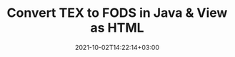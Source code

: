 ---
############################# Static ############################
layout: "autogen"
date: 2021-10-02T14:22:14+03:00
draft: false
path: "total/java/conversion/tex-to-fods/"

############################# Head ############################
head_title: "Convert TEX to FODS in Java - Sample Java Code"
head_description: "Java document conversion library to convert TEX to FODS and 100+ other file formats in Java & J2SE applications. View the Converted FODS document as HTML viewer."

############################# Header ############################
title: "Convert TEX to FODS in Java & View as HTML"
description: "Programmatically convert TEX to FODS in Java & J2SE platforms using flexible document manipulation options to customize the resultant document. Convert the complete document or some specific pages based on page numbers or selective page ranges using Java document conversion library."

############################# SubMenu ############################
submenu:
    enable: false

############################# Content ############################
content:
    enable: true
    block:
    - title_left: "TEX to FODS Conversion in Java"
      content_left: |
          Perform TEX to FODS file conversion in three simple steps using Java. View the converted document as HTML without any external software dependency.

          -   Create a new instance of **Converter** class and load the TEX file
          -   Set **ConvertOptions** for the FODS document type
          -   Call **Convert** method of **Converter** class instance for conversion to FODS
          -   Set options for HTML viewer
          -   Create **Viewer** object to view converted FODS as HTML
          
      title_right: "Convert Remotely Located Documents"
      content_right: |
          You require `GroupDocs.Conversion` & `GroupDocs.Viewer` namespaces to convert between a wide range of popular document types such as PDF, Microsoft Word, Excel, PowerPoint, Project, Outlook, HTML, diagrams and image file formats. Explore other [Java APIs for Office documents](https://products.conholdate.com/total/java/) as offered by Conholdate.Total.
          
          Get the respective assembly files from the [downloads](https://downloads.conholdate.com/total/java) or fetch the whole package from [Maven](https://repository.conholdate.com/webapp/#/artifacts/browse/tree/General/repo) to add 'Conholdate.Total` directly in your workspace.
          
      code: |
          ```cs {linenos=false}
          // Convert TEX to FODS using GroupDocs.Conversion API
          // Load the source TEX file to be converted
          Converter converter = new Converter("input.tex");

          // Get the convert options ready for the target FODS format
          ConvertOptions convertOptions = new FileType().fromExtension("fods").getConvertOptions();

          // Convert to FODS format
          converter.convert("output.fods", convertOptions);

          // Create Viewer object to view the converted FODS as HTML
          try (Viewer viewer = new Viewer("output.fods"))
          {
              // Set options for HTML viewer
              HtmlViewOptions viewOptions = HtmlViewOptions.forEmbeddedResources("output{0}.html");

              // View converted FODS as HTML
              viewer.view(viewOptions);
          }
          ```
    - title_left: "Convert Password Protected TEX to FODS"
      content_left: |
          Accurately load and convert documents that are protected with a password within your Java based applications. The file format conversion API also supports rendering remote documents from different sources including S3, Blob, FTP, Stream, URL or a local disk.

          -   Create new instance of **Converter** class and pass source document path
          -   Instantiate the proper **ConvertOptions** class e.g. (**PdfConvertOptions**, **WordProcessingConvertOptions**, **SpreadsheetConvertOptions** etc.)
          -   Call **convert** method of **Converter** class instance and pass filename for the converted document
        
      title_right: "Source Document Information Extraction"
      content_right: |
          The documents information extraction feature not only allows getting the basic information about the source document file but it also supports extracting some valuable file-format specific information such as project start and end dates of a Microsoft Project file, any printing restrictions on a PDF document, list of folders enclosed in an Outlook data file etc. 

          Convert popular document file formats on different operating systems such as Windows, Linux or macOS while using development environments such as NetBeans, IntelliJ IDEA and Eclipse.
          
      code: |
          ```cs {linenos=false}
          // Load and convert password protected documents
          WordProcessingLoadOptions loadOptions = new WordProcessingLoadOptions();
          loadOptions.setPassword("12345");

          // Create an instance of Converter class and pass source document path and the load options delegate as a constructor parameters
          Converter converter = new Converter("input.tex", loadOptions);

          // Instantiate PdfConvertOptions class
          PdfConvertOptions options = new PdfConvertOptions();

          // Call convert method of Converter class instance and pass filename for the converted document and the instance of ConvertOptions from the previous step
          converter.convert("output.fods, options);
          ```
############################# About Formats ############################
about_formats:
    enable: false
############################# More Formats ############################
more_formats:
    enable: true
    auto: false
    other_out_formats: PDF DOCX DOT DOTX DOTM TXT RTF HTML MHTML XLS XLSX XLSM XLT XLTX XLTM DIF PPT PPTX PPS PPSX POT POTX POTM ODT OTT EMZ WMZ SVGZ TEX DCM WMF BMP PNG GIF JPEG TIFF
############################# Back to top ###############################
back_to_top:
  enable: true
---